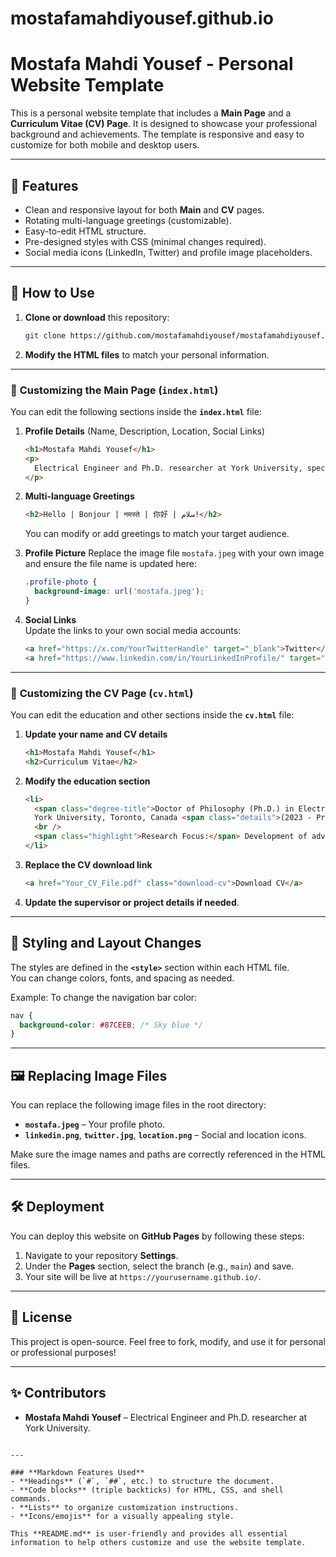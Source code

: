 # mostafamahdiyousef.github.io
# Mostafa Mahdi Yousef - Personal Website Template

This is a personal website template that includes a **Main Page** and a **Curriculum Vitae (CV) Page**. It is designed to showcase your professional background and achievements. The template is responsive and easy to customize for both mobile and desktop users.

---

## 🌟 **Features**

- Clean and responsive layout for both **Main** and **CV** pages.
- Rotating multi-language greetings (customizable).
- Easy-to-edit HTML structure.
- Pre-designed styles with CSS (minimal changes required).
- Social media icons (LinkedIn, Twitter) and profile image placeholders.

---

## 🚀 **How to Use**

1. **Clone or download** this repository:
   ```bash
   git clone https://github.com/mostafamahdiyousef/mostafamahdiyousef.github.io.git
   ```

2. **Modify the HTML files** to match your personal information.

---

### 🔧 **Customizing the Main Page (`index.html`)**

You can edit the following sections inside the **`index.html`** file:

1. **Profile Details** (Name, Description, Location, Social Links)
   ```html
   <h1>Mostafa Mahdi Yousef</h1>
   <p>
     Electrical Engineer and Ph.D. researcher at York University, specializing in EV on-board chargers with V2X capability and advanced SoC estimation methods.
   </p>
   ```

2. **Multi-language Greetings**
   ```html
   <h2>Hello | Bonjour | नमस्ते | 你好 | سلام!</h2>
   ```
   You can modify or add greetings to match your target audience.

3. **Profile Picture**
   Replace the image file `mostafa.jpeg` with your own image and ensure the file name is updated here:
   ```css
   .profile-photo {
     background-image: url('mostafa.jpeg');
   }
   ```

4. **Social Links**  
   Update the links to your own social media accounts:
   ```html
   <a href="https://x.com/YourTwitterHandle" target="_blank">Twitter</a>
   <a href="https://www.linkedin.com/in/YourLinkedInProfile/" target="_blank">LinkedIn</a>
   ```

---

### 📄 **Customizing the CV Page (`cv.html`)**

You can edit the education and other sections inside the **`cv.html`** file:

1. **Update your name and CV details**
   ```html
   <h1>Mostafa Mahdi Yousef</h1>
   <h2>Curriculum Vitae</h2>
   ```

2. **Modify the education section**
   ```html
   <li>
     <span class="degree-title">Doctor of Philosophy (Ph.D.) in Electrical Engineering</span>, 
     York University, Toronto, Canada <span class="details">(2023 - Present)</span>
     <br />
     <span class="highlight">Research Focus:</span> Development of advanced on-board EV chargers with V2X capability.
   </li>
   ```

3. **Replace the CV download link**
   ```html
   <a href="Your_CV_File.pdf" class="download-cv">Download CV</a>
   ```

4. **Update the supervisor or project details if needed**.

---

## 🎨 **Styling and Layout Changes**

The styles are defined in the **`<style>`** section within each HTML file.  
You can change colors, fonts, and spacing as needed.

Example: To change the navigation bar color:
```css
nav {
  background-color: #87CEEB; /* Sky blue */
}
```

---

## 🖼️ **Replacing Image Files**

You can replace the following image files in the root directory:

- **`mostafa.jpeg`** – Your profile photo.
- **`linkedin.png`**, **`twitter.jpg`**, **`location.png`** – Social and location icons.

Make sure the image names and paths are correctly referenced in the HTML files.

---

## 🛠️ **Deployment**

You can deploy this website on **GitHub Pages** by following these steps:

1. Navigate to your repository **Settings**.
2. Under the **Pages** section, select the branch (e.g., `main`) and save.
3. Your site will be live at `https://yourusername.github.io/`.

---

## 📄 **License**

This project is open-source. Feel free to fork, modify, and use it for personal or professional purposes!

---

## ✨ **Contributors**

- **Mostafa Mahdi Yousef** – Electrical Engineer and Ph.D. researcher at York University.
```

---

### **Markdown Features Used**
- **Headings** (`#`, `##`, etc.) to structure the document.
- **Code blocks** (triple backticks) for HTML, CSS, and shell commands.
- **Lists** to organize customization instructions.
- **Icons/emojis** for a visually appealing style.

This **README.md** is user-friendly and provides all essential information to help others customize and use the website template.
